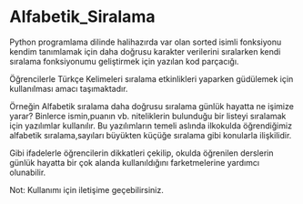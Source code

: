 # Alfabetik_Siralama

Python programlama dilinde halihazırda var olan sorted isimli fonksiyonu kendim tanımlamak için daha doğrusu karakter verilerini sıralarken kendi sıralama fonksiyonumu geliştirmek için yazılan kod parçacığı.

Öğrencilerle Türkçe Kelimeleri sıralama etkinlikleri yaparken güdülemek için kullanılması amacı taşımaktadır.

Örneğin Alfabetik sıralama daha doğrusu sıralama günlük hayatta ne işimize yarar? Binlerce ismin,puanın vb. niteliklerin bulunduğu bir listeyi sıralamak için
yazılımlar kullanılır. Bu yazılımların temeli aslında ilkokulda öğrendiğimiz alfabetik sıralama,sayıları büyükten küçüğe sıralama gibi konularla ilişkilidir.

Gibi ifadelerle öğrencilerin dikkatleri çekilip, okulda öğrenilen derslerin günlük hayatta bir çok alanda kullanıldığını farketmelerine yardımcı olunabilir.

Not: Kullanımı için iletişime geçebilirsiniz.
